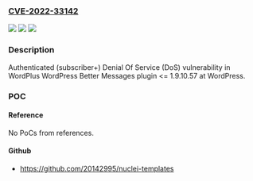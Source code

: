 ### [CVE-2022-33142](https://cve.mitre.org/cgi-bin/cvename.cgi?name=CVE-2022-33142)
![](https://img.shields.io/static/v1?label=Product&message=Better%20Messages%20(WordPress%20plugin)&color=blue)
![](https://img.shields.io/static/v1?label=Version&message=%3C%3D%201.9.10.57%3C%3D%201.9.10.57%20&color=brighgreen)
![](https://img.shields.io/static/v1?label=Vulnerability&message=Denial%20Of%20Service%20(DoS)&color=brighgreen)

### Description

Authenticated (subscriber+) Denial Of Service (DoS) vulnerability in WordPlus WordPress Better Messages plugin <= 1.9.10.57 at WordPress.

### POC

#### Reference
No PoCs from references.

#### Github
- https://github.com/20142995/nuclei-templates

